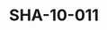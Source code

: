 ---
pid: SHA-10-011
title: SHA-10-011
language: en
collection: Sharhabil Ahmed
original_label: 
rights: Sharhabil Ahmed
location_of_original: Sharhabil Ahmed
photographer_or_studio: 
scanned_from: photograph 8.7 by 9
_date: late 1950s
location: Khartoum, Zoo
description: Sharhabil Ahmed al Tayeb Muhammad Sa'eed and another
additional_notes: 
permission_display: 'yes'
on_server: 'no'
on_website: 'no'
permalink: /photopages/en/SHA-10-011.html
layout: photo-page
---